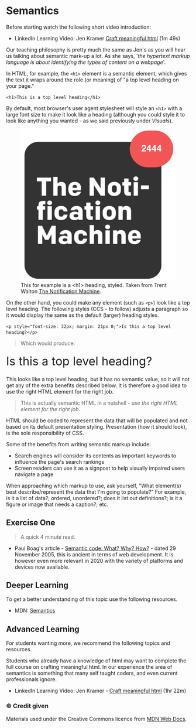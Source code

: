 # Semantics

Before starting watch the following short video introduction:

- LinkedIn Learning Video: Jen Kramer [Craft meaningful html](https://www.linkedin.com/learning/crafting-meaningful-html/craft-meaningful-html?u=36102708) (1m 49s)

Our teaching philosophy is pretty much the same as Jen's as you will hear us talking about semantic mark-up a lot. As she says, '*the hypertext markup language is about identifying the types of content on a webpage*'.

In HTML, for example, the `<h1>` element is a semantic element, which gives the text it wraps around the role (or meaning) of "a top level heading on your page."

```
<h1>This is a top level heading</h1>
```

By default, most browser's user agent stylesheet will style an `<h1>` with a large font size to make it look like a heading (although you could style it to look like anything you wanted - as we said previously under *Visuals*).


<figure>
<img src="media/styled-heading.png" alt="A stylish heading styled as a block, with curved corners">
<figcaption>
This for example is a &lt;h1&gt; heading, styled. Taken from Trent Walton <a href="https://trentwalton.com/articles/2017/04/10/the-notification-machine.html">The Notification Machine</a>.
</figcaption>
</figure>

On the other hand, you could make any element (such as `<p>`) look like a top level heading. The following styles (CCS - to follow) adjusts a paragraph so it would display the same as the default (larger) heading styles.

```
<p style="font-size: 32px; margin: 21px 0;">Is this a top level heading?</p>
```

> Which would produce: 

<p style="font-size: 32px; margin: 21px 0;">Is this a top level heading?</p>

This looks like a top level heading, but it has no semantic value, so it will not get any of the extra benefits described below. It is therefore a good idea to use the right HTML element for the right job.

> This is actually semantic HTML in a nutshell - *use the right HTML element for the right job*.

HTML should be coded to represent the data that will be populated and not based on its default presentation styling. Presentation (how it should look), is the sole responsibility of CSS.

Some of the benefits from writing semantic markup include:

- Search engines will consider its contents as important keywords to influence the page's search rankings
- Screen readers can use it as a signpost to help visually impaired users navigate a page


When approaching which markup to use, ask yourself, "What element(s) best describe/represent the data that I'm going to populate?" For example, is it a list of data?; ordered, unordered?; does it list out definitions?; is it a figure or image that needs a caption?; etc.

<!-- div class="exercise" -->
## Exercise One

> A quick 4 minute read.

- Paul Boag's article - [Semantic code: What? Why? How?](https://boagworld.com/dev/semantic-code-what-why-how/) - dated 29 November 2005, this is ancient in terms of web development. It is however even more relevant in 2020 with the variety of platforms and devices now available.

<!-- end div -->

<h2 class="deep">Deeper Learning</h2>

To get a better understanding of this topic use the following resources.

- MDN: [Semantics](https://developer.mozilla.org/en-US/docs/Glossary/Semantics)

<h2 class="advanced">Advanced Learning</h2>

For students wanting more, we recommend the following topics and resources. 

Students who already have a knowledge of html may want to complete the full course on crafting meaningful html. In our experience the area of semantics is something that many self taught coders, and even current professionals ignore.

- LinkedIn Learning Video: Jen Kramer - [Craft meaningful html](https://www.linkedin.com/learning/crafting-meaningful-html/craft-meaningful-html?u=36102708) (1hr 22m)


### &copy; Credit given

Materials used under the Creative Commons licence from [MDN Web Docs](https://developer.mozilla.org/en-US/docs/Web/HTML).